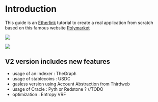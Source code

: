 # Introduction

This guide is an [Etherlink](https://www.etherlink.com/) tutorial to create a real application from scratch based on this famous website [Polymarket](https://polymarket.com/)

![](https://nypost.com/wp-content/uploads/sites/2/2024/11/polymarket-2024-93092260.jpg?w=1024)

![](https://assets.bwbx.io/images/users/iqjWHBFdfxIU/iTkgpB1jv0Ew/v1/-1x-1.webp)

## V2 version includes new features 

- usage of an indexer : TheGraph
- usage of stablecoins : USDC
- gasless version using Account Abstraction from Thirdweb
- usage of Oracle : Pyth or Redstone ? //TODO
- optimization : Entropy VRF